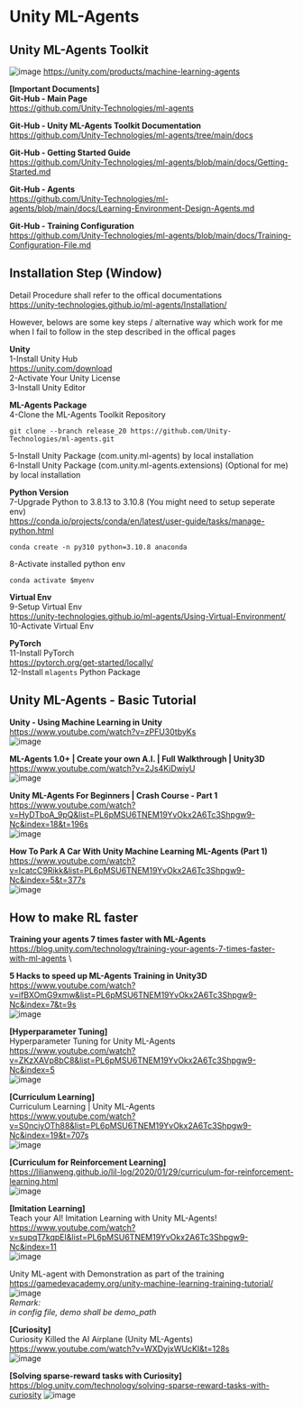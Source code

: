 # Unity ML-Agents

## Unity ML-Agents Toolkit
![image](https://user-images.githubusercontent.com/40123599/165355949-0f3fc8f2-90f8-43d4-885e-6a55fe948d95.png)
https://unity.com/products/machine-learning-agents


**[Important Documents]** \
**Git-Hub - Main Page** \
https://github.com/Unity-Technologies/ml-agents
 
**Git-Hub - Unity ML-Agents Toolkit Documentation** \
https://github.com/Unity-Technologies/ml-agents/tree/main/docs
 
**Git-Hub - Getting Started Guide** \
https://github.com/Unity-Technologies/ml-agents/blob/main/docs/Getting-Started.md
 
**Git-Hub  - Agents** \
https://github.com/Unity-Technologies/ml-agents/blob/main/docs/Learning-Environment-Design-Agents.md
 
**Git-Hub - Training Configuration** \
https://github.com/Unity-Technologies/ml-agents/blob/main/docs/Training-Configuration-File.md

## Installation Step (Window)
Detail Procedure shall refer to the offical documentations \
https://unity-technologies.github.io/ml-agents/Installation/

However, belows are some key steps / alternative way which work for me when I fail to follow in the step described in the offical pages

**Unity** \
1-Install Unity Hub \
https://unity.com/download \
2-Activate Your Unity License \
3-Install Unity Editor

**ML-Agents Package** \
4-Clone the ML-Agents Toolkit Repository
```
git clone --branch release_20 https://github.com/Unity-Technologies/ml-agents.git
```
5-Install Unity Package (com.unity.ml-agents) by local installation \
6-Install Unity Package (com.unity.ml-agents.extensions) (Optional for me) by local installation

**Python Version** \
7-Upgrade Python to 3.8.13 to 3.10.8 (You might need to setup seperate env) \
https://conda.io/projects/conda/en/latest/user-guide/tasks/manage-python.html
```
conda create -n py310 python=3.10.8 anaconda
```
8-Activate installed python env
```
conda activate $myenv
```

**Virtual Env** \
9-Setup Virtual Env \
https://unity-technologies.github.io/ml-agents/Using-Virtual-Environment/ \
10-Activate Virtual Env

**PyTorch** \
11-Install PyTorch \
https://pytorch.org/get-started/locally/ \
12-Install ```mlagents``` Python Package


## Unity ML-Agents - Basic Tutorial
**Unity - Using Machine Learning in Unity** \
https://www.youtube.com/watch?v=zPFU30tbyKs \
![image](https://user-images.githubusercontent.com/40123599/165357207-b20ef1ee-1a02-4f4f-b26e-09968485e4f8.png)

**ML-Agents 1.0+ | Create your own A.I. | Full Walkthrough | Unity3D** \
https://www.youtube.com/watch?v=2Js4KiDwiyU \
![image](https://user-images.githubusercontent.com/40123599/165357345-3f90d972-cc33-46ae-8712-697f09d6eaec.png)

**Unity ML-Agents For Beginners | Crash Course - Part 1** \
https://www.youtube.com/watch?v=HyDTboA_9pQ&list=PL6pMSU6TNEM19YvOkx2A6Tc3Shpgw9-Nc&index=18&t=196s \
![image](https://user-images.githubusercontent.com/40123599/165357414-bcee0809-2fe0-4562-88cf-aebe9f991976.png)

**How To Park A Car With Unity Machine Learning ML-Agents (Part 1)** \
https://www.youtube.com/watch?v=IcatcC9Rikk&list=PL6pMSU6TNEM19YvOkx2A6Tc3Shpgw9-Nc&index=5&t=377s \
![image](https://user-images.githubusercontent.com/40123599/165357644-7b5364d7-c28a-4fb2-992f-cdd829a0869c.png)


## How to make RL faster
**Training your agents 7 times faster with ML-Agents** \
https://blog.unity.com/technology/training-your-agents-7-times-faster-with-ml-agents \

**5 Hacks to speed up ML-Agents Training in Unity3D** \
https://www.youtube.com/watch?v=ifBXOmG9xmw&list=PL6pMSU6TNEM19YvOkx2A6Tc3Shpgw9-Nc&index=7&t=9s \
![image](https://user-images.githubusercontent.com/40123599/165358008-80176102-c40c-4b7f-8125-1fd2e4d359c3.png)

**[Hyperparameter Tuning]** \
Hyperparameter Tuning for Unity ML-Agents \
https://www.youtube.com/watch?v=ZKzXAVp8bC8&list=PL6pMSU6TNEM19YvOkx2A6Tc3Shpgw9-Nc&index=5 \
![image](https://user-images.githubusercontent.com/40123599/165358096-647fdc41-7227-473a-b4cd-4950e804c322.png)

**[Curriculum Learning]** \
Curriculum Learning | Unity ML-Agents \
https://www.youtube.com/watch?v=S0nciyOTh88&list=PL6pMSU6TNEM19YvOkx2A6Tc3Shpgw9-Nc&index=19&t=707s \
![image](https://user-images.githubusercontent.com/40123599/165358331-80a3c0ce-9331-4762-a8a2-4b8fe6397a7d.png)

**[Curriculum for Reinforcement Learning]** \
https://lilianweng.github.io/lil-log/2020/01/29/curriculum-for-reinforcement-learning.html \
![image](https://user-images.githubusercontent.com/40123599/165358422-85970fa0-34ad-44e7-8882-0ecf13187a61.png)

**[Imitation Learning]** \
Teach your AI! Imitation Learning with Unity ML-Agents! \
https://www.youtube.com/watch?v=supqT7kqpEI&list=PL6pMSU6TNEM19YvOkx2A6Tc3Shpgw9-Nc&index=11 \
![image](https://user-images.githubusercontent.com/40123599/165358491-ca6e598c-f657-4b8b-af37-c7325b98ea70.png)

Unity ML-agent with Demonstration as part of the training \
https://gamedevacademy.org/unity-machine-learning-training-tutorial/
![image](https://user-images.githubusercontent.com/40123599/165358632-bb69da19-1708-412c-ace5-b220963e271f.png) \
_Remark:_ \
_in config file, demo shall be demo_path_

**[Curiosity]** \
Curiosity Killed the AI Airplane (Unity ML-Agents) \
https://www.youtube.com/watch?v=WXDyjxWUcKI&t=128s \
![image](https://user-images.githubusercontent.com/40123599/165359002-071258aa-48a4-42bd-94ba-9ca7bf72cdc6.png)

**[Solving sparse-reward tasks with Curiosity]** \
https://blog.unity.com/technology/solving-sparse-reward-tasks-with-curiosity
![image](https://user-images.githubusercontent.com/40123599/165359062-f897f519-7bf6-4de8-a667-cc36543fb75d.png)

